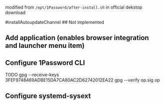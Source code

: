 

modified from `/opt/1Password/after-install.sh` in official dekstop download












#installAutoupdateChannel ## Not implemented

## Add application (enables browser integration and launcher menu item)

## Configure 1Password CLI
TODO
gpg --receive-keys 3FEF9748469ADBE15DA7CA80AC2D62742012EA22
gpg --verify op.sig op

## Configure systemd-sysext

